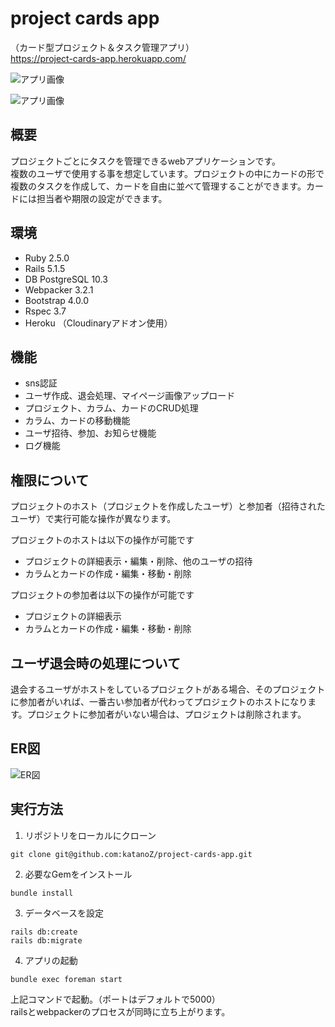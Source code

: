 # project cards app  
（カード型プロジェクト＆タスク管理アプリ）  
https://project-cards-app.herokuapp.com/

![アプリ画像](https://user-images.githubusercontent.com/3204814/41578465-78282cda-73cd-11e8-8ae0-91c292aaecbd.png)

![アプリ画像](https://user-images.githubusercontent.com/3204814/41578288-766159ea-73cc-11e8-8eb3-f4548be78b8a.png)

## 概要
プロジェクトごとにタスクを管理できるwebアプリケーションです。  
複数のユーザで使用する事を想定しています。プロジェクトの中にカードの形で複数のタスクを作成して、カードを自由に並べて管理することができます。カードには担当者や期限の設定ができます。

## 環境
* Ruby 2.5.0  
* Rails 5.1.5  
* DB PostgreSQL 10.3
* Webpacker 3.2.1
* Bootstrap 4.0.0
* Rspec 3.7
* Heroku （Cloudinaryアドオン使用）

## 機能
* sns認証
* ユーザ作成、退会処理、マイページ画像アップロード
* プロジェクト、カラム、カードのCRUD処理
* カラム、カードの移動機能
* ユーザ招待、参加、お知らせ機能
* ログ機能

## 権限について
プロジェクトのホスト（プロジェクトを作成したユーザ）と参加者（招待されたユーザ）で実行可能な操作が異なります。  

プロジェクトのホストは以下の操作が可能です  
- プロジェクトの詳細表示・編集・削除、他のユーザの招待  
- カラムとカードの作成・編集・移動・削除  

プロジェクトの参加者は以下の操作が可能です  
- プロジェクトの詳細表示  
- カラムとカードの作成・編集・移動・削除  

## ユーザ退会時の処理について
退会するユーザがホストをしているプロジェクトがある場合、そのプロジェクトに参加者がいれば、一番古い参加者が代わってプロジェクトのホストになります。プロジェクトに参加者がいない場合は、プロジェクトは削除されます。

## ER図
![ER図](https://user-images.githubusercontent.com/3204814/41639414-a341470a-7498-11e8-9758-edd8cf64e4e8.png)

## 実行方法
1. リポジトリをローカルにクローン  
```
git clone git@github.com:katanoZ/project-cards-app.git
```

2. 必要なGemをインストール  
```
bundle install
```

3. データベースを設定  
```
rails db:create  
rails db:migrate
```

4. アプリの起動  
```
bundle exec foreman start
```
上記コマンドで起動。（ポートはデフォルトで5000）  
railsとwebpackerのプロセスが同時に立ち上がります。
